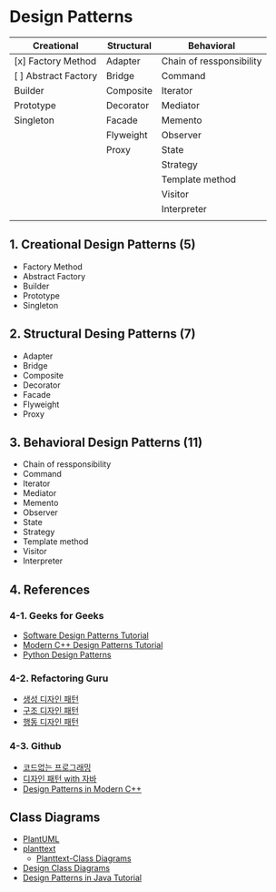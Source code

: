 # Design Patterns

|Creational|Structural|Behavioral|
|---|---|---|
|[x] Factory Method  |Adapter  |Chain of ressponsibility
|[ ] Abstract Factory|Bridge   |Command
|Builder         |Composite|Iterator
|Prototype       |Decorator|Mediator
|Singleton       |Facade   |Memento
|                |Flyweight|Observer
|                |Proxy    |State
|                |         |Strategy
|                |         |Template method
|                |         |Visitor
|                |         |Interpreter
|                |         |

## 1. Creational Design Patterns (5)

- Factory Method
- Abstract Factory
- Builder
- Prototype
- Singleton

## 2. Structural Desing Patterns (7)

- Adapter
- Bridge
- Composite
- Decorator
- Facade
- Flyweight
- Proxy

## 3. Behavioral Design Patterns (11)

- Chain of ressponsibility
- Command
- Iterator
- Mediator
- Memento
- Observer
- State
- Strategy
- Template method
- Visitor
- Interpreter

## 4. References

### 4-1. Geeks for Geeks

- [Software Design Patterns Tutorial](https://www.geeksforgeeks.org/software-design-patterns/)
- [Modern C++ Design Patterns Tutorial](https://www.geeksforgeeks.org/modern-c-design-patterns-tutorial/)
- [Python Design Patterns](https://www.geeksforgeeks.org/python-design-patterns/)

### 4-2. Refactoring Guru

- [생성 디자인 패턴](https://refactoring.guru/ko/design-patterns/creational-patterns)
- [구조 디자인 패턴](https://refactoring.guru/ko/design-patterns/structural-patterns)
- [행동 디자인 패턴](https://refactoring.guru/ko/design-patterns/behavioral-patterns)

### 4-3. Github

- [코드없는 프로그래밍](https://github.com/NoCodeProgram/DesignPatterns)
- [디자인  패턴 with 자바](https://gitlab.com/easyspubjava/designpattern)
- [Design Patterns in Modern C++](https://github.com/Apress/design-patterns-in-modern-cpp)

## Class Diagrams

- [PlantUML](https://plantuml.com/ko/)
- [planttext](https://www.planttext.com/)
  - [Planttext-Class Diagrams](https://blog.planttext.com/2023/04/05/class-diagrams/)
- [Design Class Diagrams](https://sites.cs.ucsb.edu/~mikec/cs50/misc/Design_Class_Diagrams.htm)
- [Design Patterns in Java Tutorial](https://www.tutorialspoint.com/design_pattern/index.htm)
